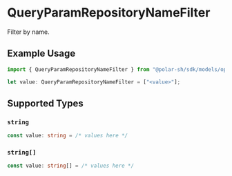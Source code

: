 # QueryParamRepositoryNameFilter

Filter by name.

## Example Usage

```typescript
import { QueryParamRepositoryNameFilter } from "@polar-sh/sdk/models/operations";

let value: QueryParamRepositoryNameFilter = ["<value>"];
```

## Supported Types

### `string`

```typescript
const value: string = /* values here */
```

### `string[]`

```typescript
const value: string[] = /* values here */
```

